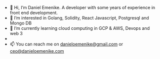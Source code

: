 - 👋 Hi, I’m Daniel Emenike. A developer with some years of experience in front end development.
- 👀 I’m interested in Golang, Solidity, React Javascript, Postgresql and Mongo DB
- 🌱 I’m currently learning cloud computing in GCP & AWS, Devops and web 3
- 
- 📫 You can reach me on danieloemenike@gmail.com or ceo@danieloemenike.com

<!---
danieloemenike/danieloemenike is a ✨ special ✨ repository because its `README.md` (this file) appears on your GitHub profile.
You can click the Preview link to take a look at your changes.
--->
